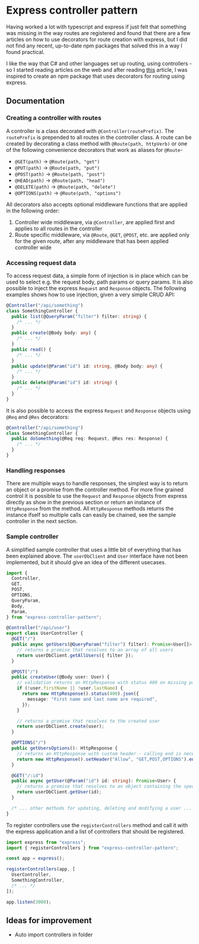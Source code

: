 # Express controller pattern

Having worked a lot with typescript and express if just felt that something was missing in the way routes are registered and found that there are a few articles on how to use decorators for route creation with express, but I did not find any recent, up-to-date npm packages that solved this in a way I found practical.

I like the way that C# and other languages set up routing, using controllers - so I started reading articles on the web and after reading [this](https://nehalist.io/routing-with-typescript-decorators/) article, I was inspired to create an npm package that uses decorators for routing using express.

## Documentation

### Creating a controller with routes

A controller is a class decorated with `@Controller(routePrefix)`. The `routePrefix` is prepended to all routes in the controller class. A route can be created by decorating a class method with `@Route(path, httpVerb)` or one of the following convenience decorators that work as aliases for `@Route`-

- `@GET(path)` -> `@Route(path, "get")`
- `@PUT(path)` -> `@Route(path, "put")`
- `@POST(path)` -> `@Route(path, "post")`
- `@HEAD(path)` -> `@Route(path, "head")`
- `@DELETE(path)` -> `@Route(path, "delete")`
- `@OPTIONS(path)` -> `@Route(path, "options")`

All decorators also accepts optional middleware functions that are applied in the following order:

1. Controller wide middleware, via `@Controller`, are applied first and applies to all routes in the controller
2. Route specific middleware, via `@Route`, `@GET`, `@POST`, etc. are applied only for the given route, after any middleware that has been applied controller wide

### Accessing request data

To access request data, a simple form of injection is in place which can be used to select e.g. the request body, path params or query params. It is also possible to inject the express `Request` and `Response` objects. The following examples shows how to use injection, given a very simple CRUD API:

```typescript
@Controller("/api/something")
class SomethingController {
  public list(@QueryParam("filter") filter: string) {
    /* ... */
  }
  public create(@Body body: any) {
    /* ... */
  }
  public read() {
    /* ... */
  }
  public update(@Param("id") id: string, @Body body: any) {
    /* ... */
  }
  public delete(@Param("id") id: string) {
    /* ... */
  }
}
```

It is also possible to access the express `Request` and `Response` objects using `@Req` and `@Res` decorators:

```typescript
@Controller("/api/something")
class SomethingController {
  public doSomething(@Req req: Request, @Res res: Response) {
    /* ... */
  }
}
```

### Handling responses

There are multiple ways to handle responses, the simplest way is to return an object or a promise from the controller method. For more fine grained control it is possible to use the `Request` and `Response` objects from express directly as show in the previous section or return an instance of `HttpResponse` from the method. All `HttpResponse` methods returns the instance ifself so multiple calls can easily be chained, see the sample controller in the next section.

### Sample controller

A simplified sample controller that uses a little bit of everything that has been explained above. The `userDbClient` and `User` interface have not been implemented, but it should give an idea of the different usecases.

```typescript
import {
  Controller,
  GET,
  POST,
  OPTIONS,
  QueryParam,
  Body,
  Param,
} from "express-controller-pattern";

@Controller("/api/user")
export class UserController {
  @GET("/")
  public async getUsers(@QueryParam("filter") filter): Promise<User[]> {
    // returns a promise that resolves to an array of all users
    return userDbClient.getAllUsers({ filter });
  }

  @POST("/")
  public createUser(@Body user: User) {
    // validation returns an HttpResponse with status 400 on missing parameters
    if (!user.firstName || !user.lastName) {
      return new HttpResponse().status(400).json({
        message: "First name and last name are required",
      });
    }

    // returns a promise that resolves to the created user
    return userDbClient.create(user);
  }

  @OPTIONS("/")
  public getUsersOptions(): HttpResponse {
    // returns an HttpResponse with custom header - calling end is necessary on requests that do not have a body
    return new HttpResponse().setHeader("Allow", "GET,POST,OPTIONS").end();
  }

  @GET("/:id")
  public async getUser(@Param("id") id: string): Promise<User> {
    // returns a promise that resolves to an object containing the specific user
    return userDbClient.getUser(id);
  }

  /* ... other methods for updating, deleting and modifying a user ... */
}
```

To register controllers use the `registerControllers` method and call it with the express application and a list of controllers that should be registered.

```typescript
import express from "express";
import { registerControllers } from "express-controller-pattern";

const app = express();

registerControllers(app, [
  UserController,
  SomethingController,
  /* ... */
]);

app.listen(3000);
```

## Ideas for improvement

- Auto import controllers in folder
